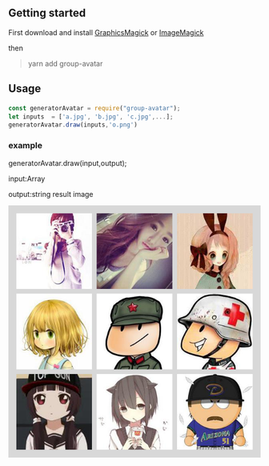 ## Getting started

First download and install
[GraphicsMagick](http://www.graphicsmagick.org/) or [ImageMagick](http://www.imagemagick.org/)

then 

> yarn add group-avatar


## Usage

``` js
const generatorAvatar = require("group-avatar");
let inputs  = ['a.jpg', 'b.jpg', 'c.jpg',...];
generatorAvatar.draw(inputs,'o.png')
```

### example
generatorAvatar.draw(input,output);

input:Array  

output:string result image


![avatar](./test/o.png)
